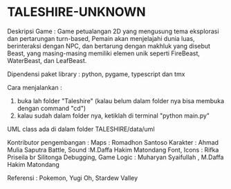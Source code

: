 # TALESHIRE-UNKNOWN

Deskripsi Game : Game petualangan 2D yang mengusung tema eksplorasi dan pertarungan turn-based, Pemain akan menjelajahi dunia luas, berinteraksi dengan NPC, dan bertarung dengan makhluk yang disebut Beast, yang masing-masing memiliki elemen unik seperti FireBeast, WaterBeast, dan LeafBeast.

Dipendensi paket library : python, pygame, typescript dan tmx

Cara menjalankan : 
1. buka lah folder "Taleshire" (kalau belum dalam folder nya bisa membuka dengan command "cd")
2. kalau sudah dalam folder nya, ketiklah di terminal "python main.py"

UML class ada di dalam folder TALESHIRE/data/uml

Kontributor pengembangan :
Maps : Romadhon Santoso
Karakter : Ahmad Mulia Saputra
Battle, Sound :M.Daffa Hakim Matondang
Font, Icons : Rifka Priseila br Silitonga
Debugging, Game Logic : Muharyan Syaifullah , M.Daffa Hakim Matondang

Referensi : Pokemon, Yugi Oh, Stardew Valley
